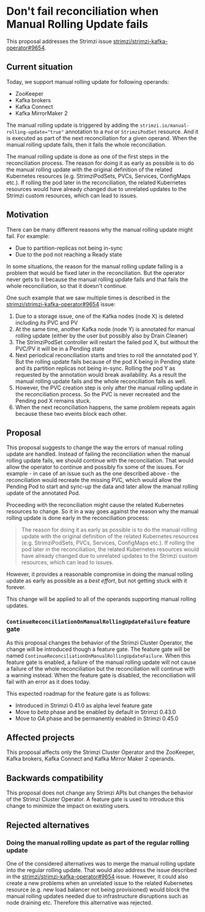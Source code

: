 # Don't fail reconciliation when Manual Rolling Update fails

This proposal addresses the Strimzi issue [strimzi/strimzi-kafka-operator#9654](https://github.com/strimzi/strimzi-kafka-operator/issues/9654).

## Current situation

Today, we support manual rolling update for following operands:
* ZooKeeper
* Kafka brokers
* Kafka Connect
* Kafka MirrorMaker 2

The manual rolling update is triggered by adding the `strimzi.io/manual-rolling-update="true"` annotation to a `Pod` or `StrimziPodSet` resource.
And it is executed as part of the next reconciliation for a given operand.
When the manual rolling update fails, then it fails the whole reconciliation.

The manual rolling update is done as one of the first steps in the reconciliation process.
The reason for doing it as early as possible is to do the manual rolling update with the original definition of the related Kubernetes resources (e.g. StrimziPodSets, PVCs, Services, ConfigMaps etc.).
If rolling the pod later in the reconciliation, the related Kubernetes resources would have already changed due to unrelated updates to the Strimzi custom resources, which can lead to issues.

## Motivation

There can be many different reasons why the manual rolling update might fail.
For example:
* Due to partition-replicas not being in-sync
* Due to the pod not reaching a Ready state

In some situations, the reason for the manual rolling update failing is a problem that would be fixed later in the reconciliation.
But the operator never gets to it because the manual rolling update fails and that fails the whole reconciliation, so that it doesn't continue.

One such example that we saw multiple times is described in the [strimzi/strimzi-kafka-operator#9654](https://github.com/strimzi/strimzi-kafka-operator/issues/9654) issue:

1. Due to a storage issue, one of the Kafka nodes (node X) is deleted including its PVC and PV
2. At the same time, another Kafka node (node Y) is annotated for manual rolling update (either by the user but possibly also by Drain Cleaner)
3. The StrimziPodSet controller will restart the failed pod X, but without the PVC/PV it will be in a Pending state
4. Next periodical reconciliation starts and tries to roll the annotated pod Y. 
   But the rolling update fails because of the pod X being in Pending state and its partition replicas not being in-sync.
   Rolling the pod Y as requested by the annotation would break availability.
   As a result the manual rolling update fails and the whole reconciliation fails as well.
5. However, the PVC creation step is only after the manual rolling update in the reconciliation process.
   So the PVC is never recreated and the Pending pod X remains stuck.
6. When the next reconciliation happens, the same problem repeats again because these two events block each other.

## Proposal

This proposal suggests to change the way the errors of manual rolling update are handled.
Instead of failing the reconciliation when the manual rolling update fails, we should continue with the reconciliation.
That would allow the operator to continue and possibly fix some of the issues.
For example - in case of an issue such as the one described above - the reconciliation would recreate the missing PVC, which would allow the Pending Pod to start and sync-up the data and later allow the manual rolling update of the annotated Pod.

Proceeding with the reconciliation might cause the related Kubernetes resources to change.
So it in a way goes against the reason why the manual rolling update is done early in the reconciliation process:

> The reason for doing it as early as possible is to do the manual rolling update with the original definition of the related Kubernetes resources (e.g. StrimziPodSets, PVCs, Services, ConfigMaps etc.).
> If rolling the pod later in the reconciliation, the related Kubernetes resources would have already changed due to unrelated updates to the Strimzi custom resources, which can lead to issues.

However, it provides a reasonable compromise in doing the manual rolling update as early as possible as a _best effort_, but not getting stuck with it forever.

This change will be applied to all of the operands supporting manual rolling updates.

### `ContinueReconciliationOnManualRollingUpdateFailure` feature gate

As this proposal changes the behavior of the Strimzi Cluster Operator, the change will be introduced though a feature gate.
The feature gate will be named `ContinueReconciliationOnManualRollingUpdateFailure`.
When this feature gate is enabled, a failure of the manual rolling update will not cause a failure of the whole reconciliation but the reconciliation will continue with a warning instead.
When the feature gate is disabled, the reconciliation will fail with an error as it does today.

This expected roadmap for the feature gate is as follows:
* Introduced in Strimzi 0.41.0 as alpha level feature gate
* Move to _beta_ phase and be enabled by default in Strimzi 0.43.0
* Move to _GA_ phase and be permanently enabled in Strimzi 0.45.0

## Affected projects

This proposal affects only the Strimzi Cluster Operator and the ZooKeeper, Kafka brokers, Kafka Connect and Kafka Mirror Maker 2 operands.

## Backwards compatibility

This proposal does not change any Strimzi APIs but changes the behavior of the Strimzi Cluster Operator.
A feature gate is used to introduce this change to minimize the impact on existing users.

## Rejected alternatives

### Doing the manual rolling update as part of the regular rolling update

One of the considered alternatives was to merge the manual rolling update into the regular rolling update.
That would also address the issue described in the [strimzi/strimzi-kafka-operator#9654](https://github.com/strimzi/strimzi-kafka-operator/issues/9654) issue.
However, it could also create a new problems when an unrelated issue to the related Kubernetes resource (e.g. new load balancer not being provisioned) would block the manual rolling updates needed due to infrastructure disruptions such as node draining etc.
Therefore this alternative was rejected.
